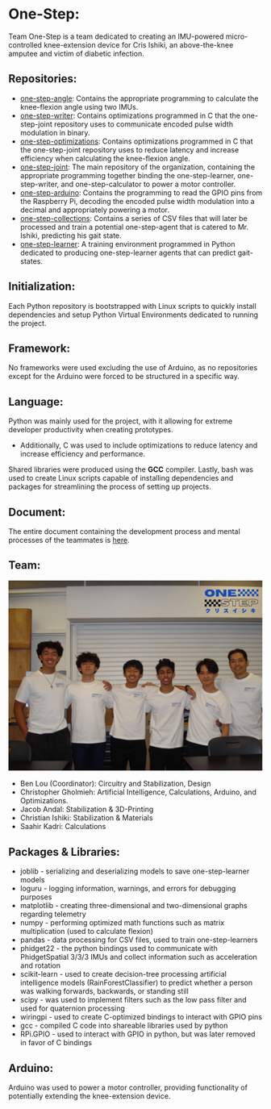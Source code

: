 # One-Step:
Team One-Step is a team dedicated to creating an IMU-powered micro-controlled knee-extension device for Cris Ishiki, an above-the-knee amputee and victim of diabetic infection.

## Repositories:
- [one-step-angle](https://www.github.com/whs-one-step/one-step-angle): Contains the appropriate programming to calculate the knee-flexion angle using two IMUs.
- [one-step-writer](https://www.github.com/whs-one-step/one-step-writer): Contains optimizations programmed in C that the one-step-joint repository uses to communicate encoded pulse width modulation in binary.
- [one-step-optimizations](https://www.github.com/whs-one-step/one-step-optimizations): Contains optimizations programmed in C that the one-step-joint repository uses to reduce latency and increase efficiency when calculating the knee-flexion angle.
- [one-step-joint](https://www.github.com/whs-one-step/one-step-joint): The main repository of the organization, containing the appropriate programming together binding the one-step-learner, one-step-writer, and one-step-calculator to power a motor controller.
- [one-step-arduino](https://www.github.com/whs-one-step/one-step-arduino): Contains the programming to read the GPIO pins from the Raspberry Pi, decoding the encoded pulse width modulation into a decimal and appropriately powering a motor.
- [one-step-collections](https://www.github.com/whs-one-step/one-step-collections): Contains a series of CSV files that will later be processed and train a potential one-step-agent that is catered to Mr. Ishiki, predicting his gait state.
- [one-step-learner](https://www.github.com/whs-one-step/one-step-learner): A training environment programmed in Python dedicated to producing one-step-learner agents that can predict gait-states.

## Initialization:
Each Python repository is bootstrapped with Linux scripts to quickly install dependencies and setup Python Virtual Environments dedicated to running the project.

## Framework:
No frameworks were used excluding the use of Arduino, as no repositories except for the Arduino were forced to be structured in a specific way.

## Language:
Python was mainly used for the project, with it allowing for extreme developer productivity when creating prototypes.
* Additionally, C was used to include optimizations to reduce latency and increase efficiency and performance.

Shared libraries were produced using the **GCC** compiler. Lastly, bash was used to create Linux scripts capable of installing dependencies and packages for streamlining the process of setting up projects.

## Document:
The entire document containing the development process and mental processes of the teammates is [here](https://docs.google.com/document/d/19fnh3jgbUX5eb0fLQix96BV6Mby11RzgMaiaW786JXY/edit?usp=sharing).

## Team:
![One-Step](./team.png)
- Ben Lou (Coordinator): Circuitry and Stabilization, Design
- Christopher Gholmieh: Artificial Intelligence, Calculations, Arduino, and Optimizations.
- Jacob Andal: Stabilization & 3D-Printing
- Christian Ishiki: Stabilization & Materials
- Saahir Kadri: Calculations

## Packages & Libraries:
- joblib - serializing and deserializing models to save one-step-learner models
- loguru - logging information, warnings, and errors for debugging purposes
- matplotlib - creating three-dimensional and two-dimensional graphs regarding telemetry
- numpy - performing optimized math functions such as matrix multiplication (used to calculate flexion)
- pandas - data processing for CSV files, used to train one-step-learners
- phidget22 - the python bindings used to communicate with PhidgetSpatial 3/3/3 IMUs and collect information such as acceleration and rotation
- scikit-learn - used to create decision-tree processing artificial intelligence models (RainForestClassifier) to predict whether a person was walking forwards, backwards, or standing still
- scipy - was used to implement filters such as the low pass filter and used for quaternion processing
- wiringpi - used to create C-optimized bindings to interact with GPIO pins
- gcc - compiled C code into shareable libraries used by python
- RPi.GPIO - used to interact with GPIO in python, but was later removed in favor of C bindings

## Arduino:
Arduino was used to power a motor controller, providing functionality of potentially extending the knee-extension device.